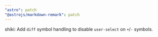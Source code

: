```yaml
---
"astro": patch
"@astrojs/markdown-remark": patch
---
```


shiki: Add `diff` symbol handling to disable `user-select` on `+`/`-` symbols. 
